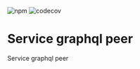 ![npm](https://img.shields.io/npm/v/@txo-peer-dep/service-graphql)
![codecov](https://img.shields.io/codecov/c/github/technology-studio/service-graphql-peer)
# Service graphql peer #

Service graphql peer
